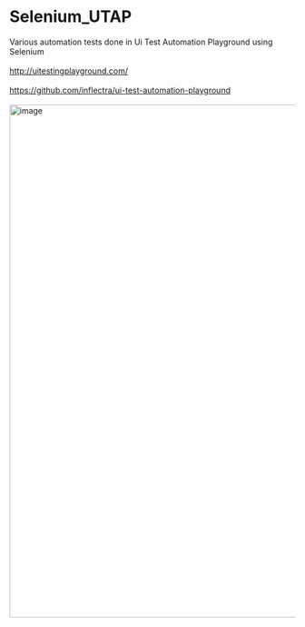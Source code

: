 # Selenium_UTAP
Various automation tests done in Ui Test Automation Playground using Selenium 
<br />
<br />
http://uitestingplayground.com/
<br />
<br />
https://github.com/inflectra/ui-test-automation-playground
<br />
<br />
<img width="903" alt="image" src="https://github.com/t0turi00/Selenium_UTAP_Test/assets/79054967/9bee7c38-9422-44d3-b86d-4f6ef3ee8280">
<br />
